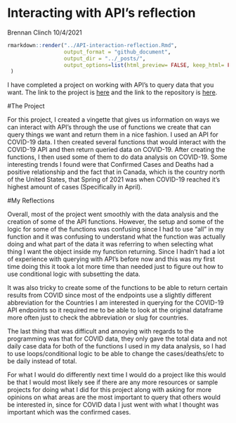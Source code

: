 Interacting with API’s reflection
================
Brennan Clinch
10/4/2021

``` r
rmarkdown::render("../API-interaction-reflection.Rmd",
                  output_format = "github_document",
                  output_dir = "../_posts/",
                  output_options=list(html_preview= FALSE, keep_html= FALSE)
 )
```

I have completed a project on working with API’s to query data that you
want. The link to the project is
[here](https://brennan-clinch.github.io/Project_1/) and the link to the
repository is [here](https://github.com/Brennan-Clinch/Project_1).

\#The Project

For this project, I created a vingette that gives us information on ways
we can interact with API’s through the use of functions we create that
can query things we want and return them in a nice fashion. I used an
API for COVID-19 data. I then created several functions that would
interact with the COVID-19 API and then return queried data on COVID-19.
After creating the functions, I then used some of them to do data
analysis on COVID-19. Some interesting trends I found were that
Confirmed Cases and Deaths had a positive relationship and the fact that
in Canada, which is the country north of the United States, that Spring
of 2021 was when COVID-19 reached it’s highest amount of cases
(Specifically in April).

\#My Reflections

Overall, most of the project went smoothly with the data analysis and
the creation of some of the API functions. However, the setup and some
of the logic for some of the functions was confusing since I had to use
“all” in my function and it was confusing to understand what the
function was actually doing and what part of the data it was referring
to when selecting what thing I want the object inside my function
returning. Since I hadn’t had a lot of experience with querying with
API’s before now and this was my first time doing this it took a lot
more time than needed just to figure out how to use conditional logic
with subsetting the data.

It was also tricky to create some of the functions to be able to return
certain results from COVID since most of the endpoints use a slightly
different abbreviation for the Countries I am interested in querying for
the COVID-19 API endpoints so it required me to be able to look at the
original dataframe more often just to check the abbreviation or slug for
countries.

The last thing that was difficult and annoying with regards to the
programming was that for COVID data, they only gave the total data and
not daily case data for both of the functions I used in my data
analysis, so I had to use loops/conditional logic to be able to change
the cases/deaths/etc to be daily instead of total.

For what I would do differently next time I would do a project like this
would be that I would most likely see if there are any more resources or
sample projects for doing what I did for this project along with asking
for more opinions on what areas are the most important to query that
others would be interested in, since for COVID data I just went with
what I thought was important which was the confirmed cases.

